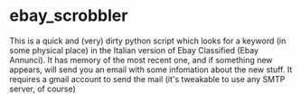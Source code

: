ebay_scrobbler
==============

This is a quick and (very) dirty python script which looks for a keyword (in some physical place) in the Italian version of Ebay Classified (Ebay Annunci). It has memory of the most recent one, and if something new appears, will send you an email with some infomation about the new stuff. It requires a gmail account to send the mail (it's tweakable to use any SMTP server, of course)